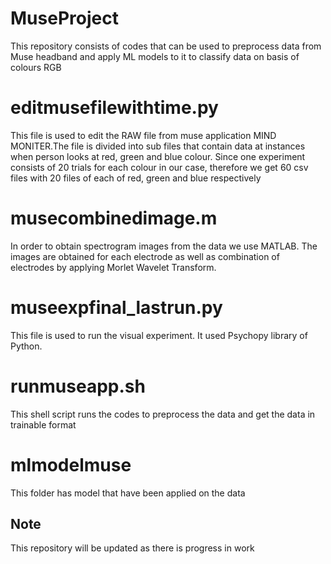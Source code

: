 # MuseProject
This repository consists of codes that can be used to preprocess data from Muse headband and apply ML models to it to classify data on basis of colours RGB

# editmusefilewithtime.py
This file is used to edit the RAW file from muse application MIND MONITER.The file is divided into sub files that contain data at instances when person looks at red, green and blue colour. Since one experiment consists of 20 trials for each colour in our case, therefore we get 60 csv files with 20 files of each of red, green and blue respectively

# musecombinedimage.m
In order to obtain spectrogram images from the data we use MATLAB. The images are obtained for each electrode as well as combination of electrodes by applying Morlet Wavelet Transform.

# museexpfinal_lastrun.py
This file is used to run the visual experiment. It used Psychopy library of Python.

# runmuseapp.sh
This shell script runs the codes to preprocess the data and get the data in trainable format

# mlmodelmuse
This folder has model that have been applied on the data

## Note
This repository will be updated as there is progress in work

